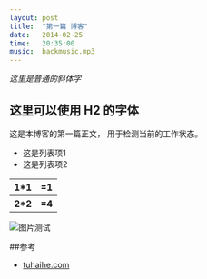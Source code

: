 ```yaml
---
layout: post
title:  "第一篇 博客"
date:   2014-02-25
time:   20:35:00
music:  backmusic.mp3
---
```


*这里是普通的斜体字*
## 这里可以使用 H2 的字体


这是本博客的第一篇正文，
用于检测当前的工作状态。

<ul>
<li>这是列表项1</li> 
<li>这是列表项2</li>
</ul>

<table>
	<tr>
		<th>1*1</th>
		<th> =1</th>
	</tr>
	<tr>
		<th>2*2</th>
		<th> =4</th>
	</tr>
</table>

<img src="http://rootkiter.github.io/image/test.jpg" title="图片测试" align="center">

##参考

* [tuhaihe.com][1]

[1]: http://tuhaihe.com

